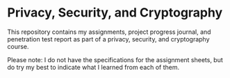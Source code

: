 # Privacy, Security, and Cryptography
This repository contains my assignments, project progress journal, and penetration test report as part of a privacy, security, and cryptography course.

Please note: I do not have the specifications for the assignment sheets, but do try my best to indicate what I learned from each of them.

